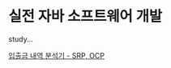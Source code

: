 # 실전 자바 소프트웨어 개발
study...

[입출금 내역 분석기 - SRP, OCP](src/main/java/com/example/realworld/bank/README.md)
 
